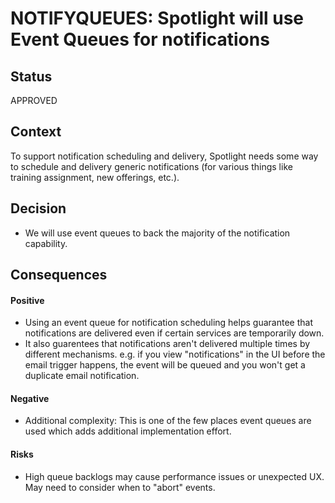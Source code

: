 # NOTIFYQUEUES: Spotlight will use Event Queues for notifications
## Status

APPROVED

## Context

To support notification scheduling and delivery, Spotlight needs some way to schedule and delivery generic notifications (for various things like training assignment, new offerings, etc.).


## Decision

* We will use event queues to back the majority of the notification capability.


## Consequences

#### Positive
* Using an event queue for notification scheduling helps guarantee that notifications are delivered even if certain services are temporarily down.
* It also guarentees that notifications aren't delivered multiple times by different mechanisms. e.g. if you view "notifications" in the UI before the email trigger happens, the event will be queued and you won't get a duplicate email notification.

#### Negative
* Additional complexity: This is one of the few places event queues are used which adds additional implementation effort.


#### Risks
* High queue backlogs may cause performance issues or unexpected UX. May need to consider when to "abort" events.
